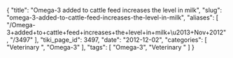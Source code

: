 {
    "title": "Omega-3 added to cattle feed increases the level in milk",
    "slug": "omega-3-added-to-cattle-feed-increases-the-level-in-milk",
    "aliases": [
        "/Omega-3+added+to+cattle+feed+increases+the+level+in+milk+\u2013+Nov+2012",
        "/3497"
    ],
    "tiki_page_id": 3497,
    "date": "2012-12-02",
    "categories": [
        "Veterinary ",
        "Omega-3"
    ],
    "tags": [
        "Omega-3",
        "Veterinary "
    ]
}